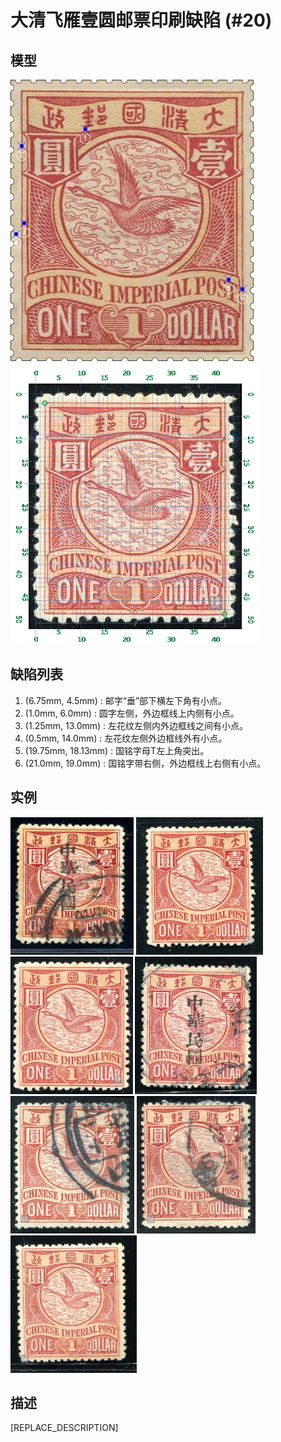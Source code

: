 # 大清飞雁壹圆邮票印刷缺陷 (#20)

## 模型
<img src="model.png" height=450/> <img src="sampling.png" height=450/>

## 缺陷列表
1. (6.75mm, 4.5mm) :  邮字“垂”部下横左下角有小点。
1. (1.0mm, 6.0mm) :  圆字左侧，外边框线上内侧有小点。
1. (1.25mm, 13.0mm) :  左花纹左侧内外边框线之间有小点。
1. (0.5mm, 14.0mm) :  左花纹左侧外边框线外有小点。
1. (19.75mm, 18.13mm) :  国铭字母T左上角突出。
1. (21.0mm, 19.0mm) :  国铭字带右侧，外边框线上右侧有小点。


## 实例
<img src="2010-04-10_00032581172A.jpg" height=220/> <img src="2010-09-14_00035763003A.jpg" height=220/> <img src="2011-08-10_00045683002A.jpg" height=220/> <img src="2011-10-27_00050220221A.jpg" height=220/> <img src="2012-03-25_00059029109A.jpg" height=220/> <img src="2012-04-22_00060343162A.jpg" height=220/> <img src="2013-04-20_00106971133A.jpg" height=220/> 


## 描述
[REPLACE_DESCRIPTION]
